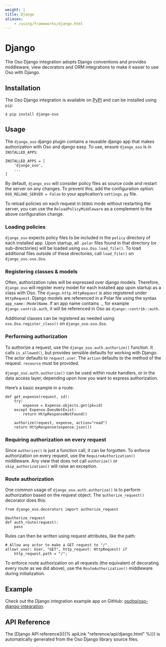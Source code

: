 ```yaml
---
weight: 1
title: Django
aliases: 
    - /using/frameworks/django.html
---
```


# Django

The Oso Django integration adopts Django conventions and provides middleware,
view decorators and ORM integrations to make it easier to use Oso with Django.

## Installation

The Oso Django integration is available on [PyPI](https://pypi.org/project/django-oso/) and can be installed using
`pip`:

```
$ pip install django-oso
```

## Usage

The `django_oso` django plugin contains a reusable django app that makes
authorization with Oso and django easy.  To use, ensure `django_oso` is in
`INSTALLED_APPS`:

```
INSTALLED_APPS = [
    'django_oso',
    ...
]
```

By default, `django_oso` will consider policy files as source code and restart the
server on any changes. To prevent this, add the configuration option:
`OSO_RELOAD_SERVER = False` to your application’s `settings.py` file.

To reload policies on each request in `DEBUG` mode without restarting the
server, you can use the `ReloadPolicyMiddleware` as a complement to the above
configuration change.

### Loading policies

`django_oso` expects policy files to be included in the `policy` directory
of each installed app.  Upon startup, all `.polar` files found in that
directory (or sub-directories) will be loaded using
`oso.Oso.load_file()`.  To load additional files outside of these
directories, call `load_file()` on
`django_oso.oso.Oso`.

### Registering classes & models

Often, authorization rules will be expressed over django models.  Therefore,
`django_oso` will register every model for each installed app upon startup as
a class with Oso. The `django.http.HttpRequest` is also registered
under `HttpRequest`.  Django models are referenced in a Polar file using the
syntax `app_name::ModelName`. If an app name contains `.`, for example
`django.contrib.auth`, it will be referenced in Oso as
`django::contrib::auth`.

Additional classes can be registered as needed using
`oso.Oso.register_class()` on `django_oso.oso.Oso`.

### Performing authorization

To authorize a request, use the `django_oso.auth.authorize()` function.
It calls
`is_allowed()`, but provides sensible defaults for working with
Django. The actor defaults to `request.user`.  The `action`
defaults to the method of the request.
`resource` must be provided.

`django_oso.auth.authorize()` can be used within route handlers, or in
the data access layer, depending upon how you want to express authorization.

Here’s a basic example in a route:

```
def get_expense(request, id):
    try:
        expense = Expense.objects.get(pk=id)
    except Expense.DoesNotExist:
        return HttpResponseNotFound()

    authorize(request, expense, action="read")
    return HttpResponse(expense.json())
```

### Requiring authorization on every request

Since `authorize()` is just a function call, it can be
forgotten.  To enforce authorization on every request, use the
`RequireAuthorization()` middleware. Any view that
does not call `authorize()` or
`skip_authorization()` will raise an exception.

### Route authorization

One common usage of `django_oso.auth.authorize()` is to perform authorization
based on the request object. The
`authorize_request()` decorator does this:

```
from django_oso.decorators import authorize_request

@authorize_request
def auth_route(request):
    pass
```

Rules can then be written using request
attributes, like the path:

```
# Allow any actor to make a GET request to "/".
allow(_user: User, "GET", http_request: HttpRequest) if
    http_request.path = "/";
```

To enforce route authorization on all requests (the equivalent of decorating
every route as we did above), use the
`RouteAuthorization()` middleware during
initialization.

## Example

Check out the Django integration example app on GitHub:
[osohq/oso-django-integration](https://github.com/osohq/oso-django-integration).

## API Reference

The [Django API reference]({{% apiLink "reference/api/django.html" %}})
is automatically generated from the Oso Django library source files.
